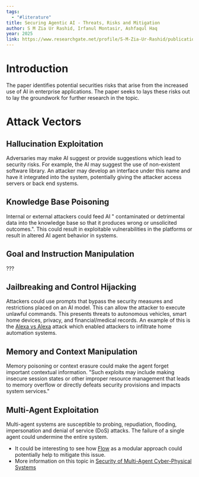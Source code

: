 ```yaml
---
tags:
  - "#literature"
title: Securing Agentic AI - Threats, Risks and Mitigation
author: S M Zia Ur Rashid, Irfanul Montasir, Ashfaqul Haq
year: 2025
link: https://www.researchgate.net/profile/S-M-Zia-Ur-Rashid/publication/388493552_Securing_Agentic_AI_Threats_Risks_and_Mitigation/links/679ad00352b58d39f25b9aad/Securing-Agentic-AI-Threats-Risks-and-Mitigation.pdf
---
```

# Introduction
The paper identifies potential securities risks that arise from the increased use of AI in enterprise applications. The paper seeks to lays these risks out to lay the groundwork for further research in the topic. 

# Attack Vectors
## Hallucination Exploitation
Adversaries may make AI suggest or provide suggestions which lead to security risks. For example, the AI may suggest the use of non-existent software library. An attacker may develop an interface under this name and have it integrated into the system, potentially giving the attacker access servers or back end systems. 

## Knowledge Base Poisoning
Internal or external attackers could feed AI " contaminated or detrimental data into the knowledge base so that it produces wrong or unsolicited outcomes.". This could result in exploitable vulnerabilities in the platforms or result in altered AI agent behavior in systems. 

## Goal and Instruction Manipulation
???

## Jailbreaking and Control Hijacking
Attackers could use prompts that bypass the security measures and restrictions placed on an AI model. This can allow the attacker to execute unlawful commands. This presents threats to autonomous vehicles, smart home devices, privacy, and financial/medical records. An example of this is the [Alexa vs Alexa](https://www.ava-attack.org/) attack which enabled attackers to infiltrate home automation systems. 

## Memory and Context Manipulation
Memory poisoning or context erasure could make the agent forget important contextual information. "Such exploits may include making insecure session states or other improper resource management that leads to memory overflow or directly defeats security provisions and impacts system services."

## Multi-Agent Exploitation
Multi-agent systems are susceptible to probing, repudiation, flooding, impersonation and denial of service (DoS) attacks. The failure of a single agent could undermine the entire system. 
- It could be interesting to see how [Flow](Flow%20–%20A%20Modular%20Approach%20to%20Automated%20Agentic%20Workflow%20Generation.md) as a modular approach could potentially help to mitigate this issue.
- More information on this topic in [Security of Multi-Agent Cyber-Physical Systems](Security%20of%20Multi-Agent%20Cyber-Physical%20Systems.md) 

